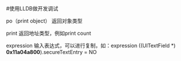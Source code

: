#使用LLDB做开发调试



po（print object） 返回对象类型

print 返回地址类型，例如print count

expression 输入表达式，可以进行复制，如：expression ((UITextField *) **0x11a04a800**).secureTextEntry = NO

